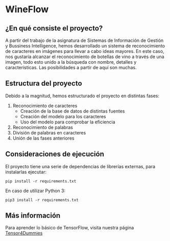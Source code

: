 <h1> WineFlow </h1>

<h2>¿En qué consiste el proyecto?</h2>
<p>A partir del trabajo de la asignatura de Sistemas de Información de Gestión y Bussiness Intelligence, hemos desarrollado un sistema de reconocimiento de caracteres en imágenes para llevar a cabo ideas mayores. En este caso, nos gustaría alcanzar el reconocimiento de botellas de vino a través de una imagen, todo esto unido a la búsqueda con nombre, detalles y características. Las posibilidades a partir de aquí son muchas.</p>

<h2>Estructura del proyecto</h2>
<p>Debido a la magnitud, hemos estructurado el proyecto en distintas fases:
<ol>
  <li>Reconocimiento de caracteres
    <ul>
      <li>Creación de la base de datos de distintas fuentes</li>
      <li>Creación del modelo para los caracteres</li>
      <li>Uso del modelo para comprobar la eficiencia</li>
    </ul>
  </li>
  <li>Reconocimiento de palabras</li>
  <li>División de palabras en caracteres</li>
  <li>Unión de las fases anteriores</li>
</ol>

<h2>Consideraciones de ejecución</h2>
<p>El proyecto tiene una serie de dependencias de librerías externas, para instalarlas ejecutar:</p>
<code>pip install -r requirements.txt</code>

<p>En caso de utilizar Python 3:</p>
<code>pip3 install -r requirements.txt</code>

<h2>Más información</h2>
<p>Para aprender lo básico de TensorFlow, visita nuestra página <a href="https://tensor4dummies.github.io/">Tensor4Dummies</a></p>

